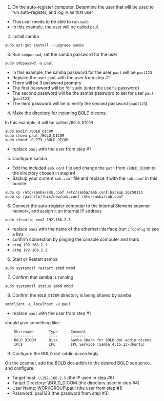 1) On the auto-register computer, Determine the user that will be used to run auto-register, and log in as that user

- This user needs to be able to run `sudo`
- In this example, the user will be called `paul`

2) Install samba

```
sudo apt-get install --upgrade samba
```

3) Run `smbpasswd`, set the samba password for the user

```
sudo smbpasswd -a paul
```

- In this example, the samba password for the user `paul` will be `paul123`
- Replace the user `paul` with the user from step #1
- There will be 3 password prompts
- The first password will be for sudo (enter the user's password)
- The second password will be the samba password to set for user `paul` (`paul123`)
- The third password will be to verify the second password (`paul123`)

4) Make the directory for incoming BOLD dicoms:

In this example, it will be called `/BOLD_DICOM`

```
sudo mkdir /BOLD_DICOM
sudo chown paul /BOLD_DICOM
sudo chmod -R 773 /BOLD_DICOM
```
- replace `paul` with the user from step #1

5) Configure samba 

- Edit the included `smb.conf` file and change the `path` from `/BOLD_DICOM` to the directory chosen in step #4
- Backup your current `smb.conf` file and replace it with the `smb.conf` in this bundle

```
sudo cp /etc/samba/smb.conf /etc/samba/smb.conf.backup.20250113
sudo cp /path/to/this/new/smb.conf /etc/samba/smb.conf
```

6) Connect the auto-register computer to the internal Siemens scanner network, and assign it an internal IP address

```
sudo ifconfig eno2 192.168.2.5
```

- replace `eno2` with the name of the ethernet interface (run `ifconfig` to see a list)
- confirm connection by pinging the console computer and mars
- `ping 192.168.2.1`
- `ping 192.168.2.2`

6) Start or Restart samba

```
sudo systemctl restart smbd nmbd
```

7) Confirm that samba is running

```
sudo systemctl status smbd nmbd
```

8) Confirm the `BOLD_DICOM` directory is being shared by samba

```
smbclient -L localhost -U paul
```

- replace `paul` with the user from step #1

should give something like:

```
	Sharename       Type      Comment
	---------       ----      -------
	BOLD_DICOM      Disk      Samba Share for BOLD dot-addin dicoms
	IPC$            IPC       IPC Service (Samba 4.15.13-Ubuntu)
```

9) Configure the BOLD dot-addin accordingly

On the scanner, add the BOLD dot-addin to the desired BOLD sequence, and configure:

- Target host: `\\192.168.2.5` (the IP used in step #6)
- Target Directory: \BOLD_DICOM (the directory used in step #4)
- User Name: WORKGROUP\paul (the user from step #1)
- Password: paul123 (the password from step #3)
